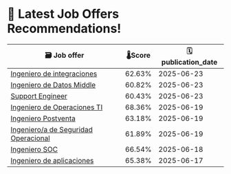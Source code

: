 # 🚀 Latest Job Offers Recommendations!
| 🗃️ **Job offer** | 🌡️**Score** | 🗓️ **publication_date** |
|---|---|---|
| [Ingeniero de integraciones](https://co.linkedin.com/jobs/view/ingeniero-de-integraciones-at-amaris-consulting-4205339675) | 62.63% | 2025-06-23 |
| [Ingeniero de Datos Middle](https://co.linkedin.com/jobs/view/ingeniero-de-datos-middle-at-amaris-consulting-4233158871) | 60.82% | 2025-06-23 |
| [Support Engineer](https://co.linkedin.com/jobs/view/support-engineer-at-amaris-consulting-4245535943) | 60.43% | 2025-06-23 |
| [Ingeniero de Operaciones TI](https://co.linkedin.com/jobs/view/ingeniero-de-operaciones-ti-at-lite-thinking-4252906647) | 68.36% | 2025-06-19 |
| [Ingeniero Postventa](https://co.linkedin.com/jobs/view/ingeniero-postventa-at-tecnolog%C3%ADa-inform%C3%A1tica-4251769918) | 63.18% | 2025-06-19 |
| [Ingeniero/a de Seguridad Operacional](https://co.linkedin.com/jobs/view/ingeniero-a-de-seguridad-operacional-at-periferia-it-group-4251993787) | 61.89% | 2025-06-19 |
| [Ingeniero SOC](https://co.linkedin.com/jobs/view/ingeniero-soc-at-liberty-latin-america-4250320214) | 66.54% | 2025-06-18 |
| [Ingeniero de aplicaciones](https://co.linkedin.com/jobs/view/ingeniero-de-aplicaciones-at-novatec-fluid-system-s-a-s-4216548122) | 65.38% | 2025-06-17 |
